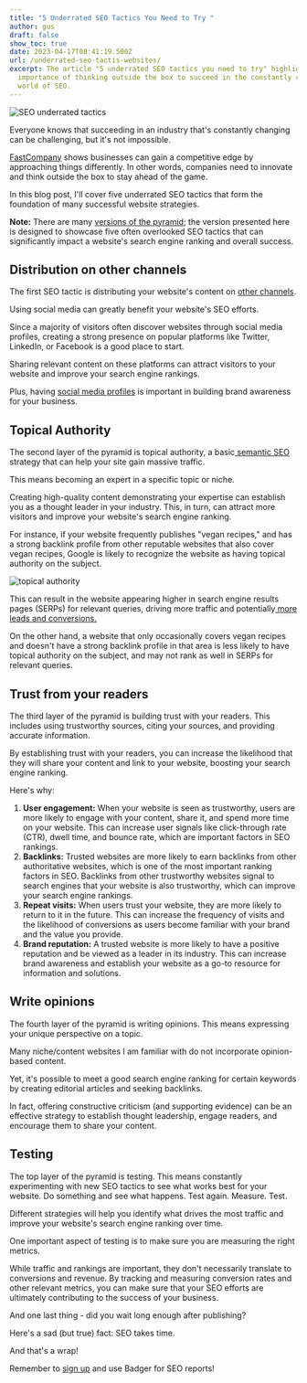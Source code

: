 ```yaml
---
title: "5 Underrated SEO Tactics You Need to Try "
author: gus
draft: false
show_toc: true
date: 2023-04-17T08:41:19.500Z
url: /underrated-seo-tactis-websites/
excerpt: The article "5 underrated SEO tactics you need to try" highlights the
  importance of thinking outside the box to succeed in the constantly changing
  world of SEO.
---
```

![SEO underrated tactics](/img/blog/image-1-.png)

Everyone knows that succeeding in an industry that's constantly changing can be challenging, but it's not impossible.

[FastCompany](https://www.fastcompany.com/1842546/power-being-different) shows businesses can gain a competitive edge by approaching things differently. In other words, companies need to innovate and think outside the box to stay ahead of the game.

In this blog post, I'll cover five underrated SEO tactics that form the foundation of many successful website strategies. 

**Note:** There are many [versions of the pyramid](https://morningscore.io/what-is-the-seo-pyramid-strategy/); the version presented here is designed to showcase five often overlooked SEO tactics that can significantly impact a website's search engine ranking and overall success. 

## **Distribution on other channels**

The first SEO tactic is distributing your website's content on [other channels](https://moz.com/blog/seo-business-synergies). 

Using social media can greatly benefit your website's SEO efforts. 

Since a majority of visitors often discover websites through social media profiles, creating a strong presence on popular platforms like Twitter, LinkedIn, or Facebook is a good place to start. 

Sharing relevant content on these platforms can attract visitors to your website and improve your search engine rankings. 

Plus, having [social media profiles](https://www.linkedin.com/company/81959633/admin/) is important in building brand awareness for your business.

## **Topical Authority**

The second layer of the pyramid is topical authority, a basic[ semantic SEO](https://www.rankranger.com/blog/google-entities) strategy that can help your site gain massive traffic. 

This means becoming an expert in a specific topic or niche. 

Creating high-quality content demonstrating your expertise can establish you as a thought leader in your industry. This, in turn, can attract more visitors and improve your website's search engine ranking.

For instance, if your website frequently publishes "vegan recipes," and has a strong backlink profile from other reputable websites that also cover vegan recipes, Google is likely to recognize the website as having topical authority on the subject. 

![topical authority ](/img/blog/vegan-recipes.png)

This can result in the website appearing higher in search engine results pages (SERPs) for relevant queries, driving more traffic and potentially[ more leads and conversions.](https://getbadger.io/acquiring-organic-leads/)

On the other hand, a website that only occasionally covers vegan recipes and doesn't have a strong backlink profile in that area is less likely to have topical authority on the subject, and may not rank as well in SERPs for relevant queries.

## Trust from your readers

The third layer of the pyramid is building trust with your readers. This includes using trustworthy sources, citing your sources, and providing accurate information. 

By establishing trust with your readers, you can increase the likelihood that they will share your content and link to your website, boosting your search engine ranking.

Here's why:

1. **User engagement:** When your website is seen as trustworthy, users are more likely to engage with your content, share it, and spend more time on your website. This can increase user signals like click-through rate (CTR), dwell time, and bounce rate, which are important factors in SEO rankings.
2. **Backlinks:** Trusted websites are more likely to earn backlinks from other authoritative websites, which is one of the most important ranking factors in SEO. Backlinks from other trustworthy websites signal to search engines that your website is also trustworthy, which can improve your search engine rankings.
3. **Repeat visits:** When users trust your website, they are more likely to return to it in the future. This can increase the frequency of visits and the likelihood of conversions as users become familiar with your brand and the value you provide.
4. **Brand reputation:** A trusted website is more likely to have a positive reputation and be viewed as a leader in its industry. This can increase brand awareness and establish your website as a go-to resource for information and solutions.

## **Write opinions**

The fourth layer of the pyramid is writing opinions. This means expressing your unique perspective on a topic. 

Many niche/content websites I am familiar with do not incorporate opinion-based content.

Yet, it's possible to meet a good search engine ranking for certain keywords by creating editorial articles and seeking backlinks.

In fact, offering constructive criticism (and supporting evidence) can be an effective strategy to establish thought leadership, engage readers, and encourage them to share your content.

## Testing

The top layer of the pyramid is testing. This means constantly experimenting with new SEO tactics to see what works best for your website. Do something and see what happens. Test again. Measure. Test.

Different strategies will help you identify what drives the most traffic and improve your website's search engine ranking over time.

One important aspect of testing is to make sure you are measuring the right metrics. 

While traffic and rankings are important, they don't necessarily translate to conversions and revenue. By tracking and measuring conversion rates and other relevant metrics, you can make sure that your SEO efforts are ultimately contributing to the success of your business.

And one last thing - did you wait long enough after publishing?

Here's a sad (but true) fact: SEO takes time.

And that's a wrap!

Remember to [sign up](https://app.getbadger.io/) and use Badger for SEO reports!